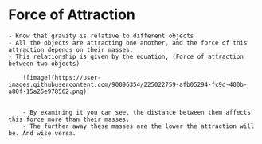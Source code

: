 # Force of Attraction
    - Know that gravity is relative to different objects
    - All the objects are attracting one another, and the force of this attraction depends on their masses.
    - This relationship is given by the equation, (Force of attraction between two objects)
        
        ![image](https://user-images.githubusercontent.com/90096354/225022759-afb05294-fc9d-400b-a80f-15a25e978562.png)

        
        - By examining it you can see, the distance between them affects this force more than their masses.
        - The further away these masses are the lower the attraction will be. And wise versa.
